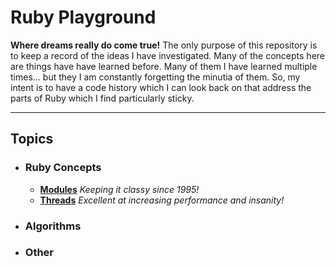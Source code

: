# Ruby Playground
__**Where dreams really do come true!**__
The only purpose of this repository is to keep a record of the ideas I have investigated. Many of the concepts here are things have have learned before. Many of them I have learned multiple times... but they I am constantly forgetting the minutia of them. So, my intent is to have a code history which I can look back on that address the parts of Ruby which I find particularly sticky.
___
## Topics

  * ### Ruby Concepts
    - **[Modules](./Module/module.md)** _Keeping it *classy* since 1995!_
    - **[Threads](./Thread/thread.md)** _Excellent at increasing performance and insanity!_

  * ### Algorithms

  * ### Other



